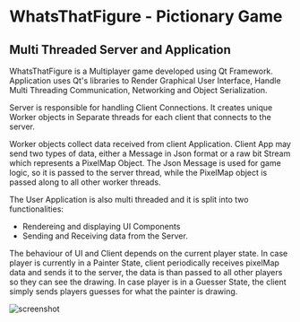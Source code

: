 # WhatsThatFigure - Pictionary Game

## Multi Threaded Server and Application

WhatsThatFigure is a Multiplayer game developed using Qt Framework.
Application uses Qt's libraries to Render Graphical User Interface,
Handle Multi Threading Communication, Networking and Object Serialization.

Server is responsible for handling Client Connections.
It creates unique Worker objects in Separate threads for each client that connects to the server. 

Worker objects collect data received from client Application. Client App may send two types of data, 
either a Message in Json format or a raw bit Stream which represents a PixelMap Object.
The Json Message is used for game logic, so it is passed to the server thread, while the 
PixelMap object is passed along to all other worker threads.

The User Application is also multi threaded and it is split into two functionalities: 
- Rendereing and displaying UI Components
- Sending and Receiving data from the Server.

The behaviour of UI and Client depends on the current player state.
In case player is currently in a Painter State, client periodically receives pixelMap data
and sends it to the server, the data is than passed to all other players so they can see the drawing.
In case player is in a Guesser State, the client simply sends players guesses for what the painter is drawing.

![screenshot](https://github.com/gaurovgiri/chatchamber/blob/main/screenshot.png?raw=true)
